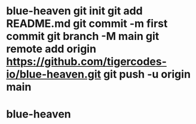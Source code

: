 # blue-heaven git init git add README.md git commit -m first commit git branch -M main git remote add origin https://github.com/tigercodes-io/blue-heaven.git git push -u origin main
# blue-heaven
